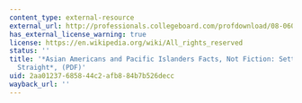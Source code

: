 ```yaml
---
content_type: external-resource
external_url: http://professionals.collegeboard.com/profdownload/08-0608-AAPI.pdf
has_external_license_warning: true
license: https://en.wikipedia.org/wiki/All_rights_reserved
status: ''
title: '*Asian Americans and Pacific Islanders Facts, Not Fiction: Setting the Record
  Straight*, (PDF)'
uid: 2aa01237-6858-44c2-afb8-84b7b526decc
wayback_url: ''
---
```

